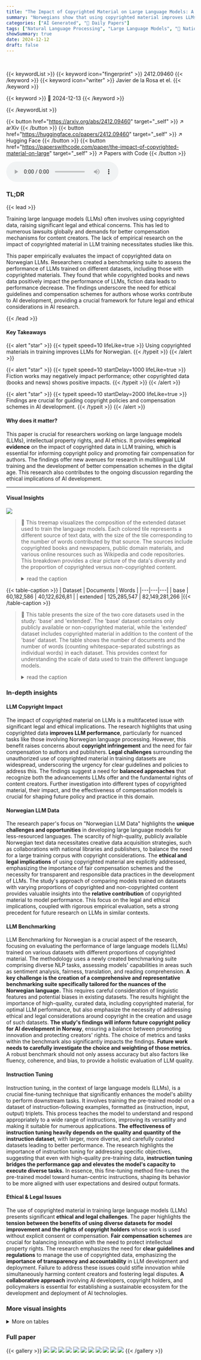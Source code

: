 ```yaml
---
title: "The Impact of Copyrighted Material on Large Language Models: A Norwegian Perspective"
summary: "Norwegians show that using copyrighted material improves LLMs, but raises legal and ethical issues."
categories: ["AI Generated", "🤗 Daily Papers"]
tags: ["Natural Language Processing", "Large Language Models", "🏢 National Library of Norway",]
showSummary: true
date: 2024-12-12
draft: false
---
```


<br>

{{< keywordList >}}
{{< keyword icon="fingerprint" >}} 2412.09460 {{< /keyword >}}
{{< keyword icon="writer" >}} Javier de la Rosa et el. {{< /keyword >}}
 
{{< keyword >}} 🤗 2024-12-13 {{< /keyword >}}
 
{{< /keywordList >}}

{{< button href="https://arxiv.org/abs/2412.09460" target="_self" >}}
↗ arXiv
{{< /button >}}
{{< button href="https://huggingface.co/papers/2412.09460" target="_self" >}}
↗ Hugging Face
{{< /button >}}
{{< button href="https://paperswithcode.com/paper/the-impact-of-copyrighted-material-on-large" target="_self" >}}
↗ Papers with Code
{{< /button >}}



<audio controls>
    <source src="https://ai-paper-reviewer.com/2412.09460/podcast.wav" type="audio/wav">
    Your browser does not support the audio element.
</audio>


### TL;DR


{{< lead >}}

Training large language models (LLMs) often involves using copyrighted data, raising significant legal and ethical concerns.  This has led to numerous lawsuits globally and demands for better compensation mechanisms for content creators.  The lack of empirical research on the impact of copyrighted material in LLM training necessitates studies like this.

This paper empirically evaluates the impact of copyrighted data on Norwegian LLMs.  Researchers created a benchmarking suite to assess the performance of LLMs trained on different datasets, including those with copyrighted materials. They found that while copyrighted books and news data positively impact the performance of LLMs, fiction data leads to performance decrease. The findings underscore the need for ethical guidelines and compensation schemes for authors whose works contribute to AI development, providing a crucial framework for future legal and ethical considerations in AI research.

{{< /lead >}}


#### Key Takeaways

{{< alert "star" >}}
{{< typeit speed=10 lifeLike=true >}} Using copyrighted materials in training improves LLMs for Norwegian. {{< /typeit >}}
{{< /alert >}}

{{< alert "star" >}}
{{< typeit speed=10 startDelay=1000 lifeLike=true >}} Fiction works may negatively impact performance; other copyrighted data (books and news) shows positive impacts. {{< /typeit >}}
{{< /alert >}}

{{< alert "star" >}}
{{< typeit speed=10 startDelay=2000 lifeLike=true >}} Findings are crucial for guiding copyright policies and compensation schemes in AI development. {{< /typeit >}}
{{< /alert >}}

#### Why does it matter?
This paper is crucial for researchers working on large language models (LLMs), intellectual property rights, and AI ethics.  It provides **empirical evidence** on the impact of copyrighted data in LLM training, which is essential for informing copyright policy and promoting fair compensation for authors. The findings offer new avenues for research in multilingual LLM training and the development of better compensation schemes in the digital age.  This research also contributes to the ongoing discussion regarding the ethical implications of AI development.

------
#### Visual Insights



![](https://arxiv.org/html/2412.09460/x1.png)

> 🔼 This treemap visualizes the composition of the extended dataset used to train the language models.  Each colored tile represents a different source of text data, with the size of the tile corresponding to the number of words contributed by that source.  The sources include copyrighted books and newspapers, public domain materials, and various online resources such as Wikipedia and code repositories. This breakdown provides a clear picture of the data's diversity and the proportion of copyrighted versus non-copyrighted content.
> <details>
> <summary>read the caption</summary>
> Figure 1: Treemap with the number of words contributed by each source in the extended dataset.
> </details>





{{< table-caption >}}
| Dataset | Documents | Words |
|---|---|---|
| base | 60,182,586 | 40,122,626,81 |
| extended | 125,285,547 | 82,149,281,266 |{{< /table-caption >}}

> 🔼 This table presents the size of the two core datasets used in the study: 'base' and 'extended'.  The 'base' dataset contains only publicly available or non-copyrighted material, while the 'extended' dataset includes copyrighted material in addition to the content of the 'base' dataset.  The table shows the number of documents and the number of words (counting whitespace-separated substrings as individual words) in each dataset. This provides context for understanding the scale of data used to train the different language models.
> <details>
> <summary>read the caption</summary>
> Table 1: Number of documents and words in each of the core datasets. Words refer to whitespace-separated sub-strings.
> </details>





### In-depth insights


#### LLM Copyright Impact
The impact of copyrighted material on LLMs is a multifaceted issue with significant legal and ethical implications.  The research highlights that using copyrighted data **improves LLM performance**, particularly for nuanced tasks like those involving Norwegian language processing. However, this benefit raises concerns about **copyright infringement** and the need for fair compensation to authors and publishers.  **Legal challenges** surrounding the unauthorized use of copyrighted material in training datasets are widespread, underscoring the urgency for clear guidelines and policies to address this.  The findings suggest a need for **balanced approaches** that recognize both the advancements LLMs offer and the fundamental rights of content creators. Further investigation into different types of copyrighted material, their impact, and the effectiveness of compensation models is crucial for shaping future policy and practice in this domain.

#### Norwegian LLM Data
The research paper's focus on "Norwegian LLM Data" highlights the **unique challenges and opportunities** in developing large language models for less-resourced languages.  The scarcity of high-quality, publicly available Norwegian text data necessitates creative data acquisition strategies, such as collaborations with national libraries and publishers, to balance the need for a large training corpus with copyright considerations.  The **ethical and legal implications** of using copyrighted material are explicitly addressed, emphasizing the importance of fair compensation schemes and the necessity for transparent and responsible data practices in the development of LLMs. The study's approach of comparing models trained on datasets with varying proportions of copyrighted and non-copyrighted content provides valuable insights into the **relative contribution** of copyrighted material to model performance. This focus on the legal and ethical implications, coupled with rigorous empirical evaluation, sets a strong precedent for future research on LLMs in similar contexts.

#### LLM Benchmarking
LLM Benchmarking for Norwegian is a crucial aspect of the research, focusing on evaluating the performance of large language models (LLMs) trained on various datasets with different proportions of copyrighted material.  The methodology uses a newly created benchmarking suite comprising diverse NLP tasks, assessing models' capabilities in areas such as sentiment analysis, fairness, translation, and reading comprehension. **A key challenge is the creation of a comprehensive and representative benchmarking suite specifically tailored for the nuances of the Norwegian language.** This requires careful consideration of linguistic features and potential biases in existing datasets. The results highlight the importance of high-quality, curated data, including copyrighted material, for optimal LLM performance, but also emphasize the necessity of addressing ethical and legal considerations around copyright in the creation and usage of such datasets. **The study's findings will inform future copyright policy for AI development in Norway**, ensuring a balance between promoting innovation and protecting creators' rights.  The choice of metrics and tasks within the benchmark also significantly impacts the findings.  **Future work needs to carefully investigate the choice and weighting of those metrics.**  A robust benchmark should not only assess accuracy but also factors like fluency, coherence, and bias, to provide a holistic evaluation of LLM quality.

#### Instruction Tuning
Instruction tuning, in the context of large language models (LLMs), is a crucial fine-tuning technique that significantly enhances the model's ability to perform downstream tasks.  It involves training the pre-trained model on a dataset of instruction-following examples, formatted as (instruction, input, output) triplets. This process teaches the model to understand and respond appropriately to a wide range of instructions, improving its versatility and making it suitable for numerous applications.  **The effectiveness of instruction tuning heavily depends on the quality and quantity of the instruction dataset**, with larger, more diverse, and carefully curated datasets leading to better performance.  The research highlights the importance of instruction tuning for addressing specific objectives, suggesting that even with high-quality pre-training data, **instruction tuning bridges the performance gap and elevates the model's capacity to execute diverse tasks.**  In essence, this fine-tuning method fine-tunes the pre-trained model toward human-centric instructions, shaping its behavior to be more aligned with user expectations and desired output formats.

#### Ethical & Legal Issues
The use of copyrighted material in training large language models (LLMs) presents significant **ethical and legal challenges**.  The paper highlights the **tension between the benefits of using diverse datasets for model improvement and the rights of copyright holders** whose work is used without explicit consent or compensation.  **Fair compensation schemes** are crucial for balancing innovation with the need to protect intellectual property rights.  The research emphasizes the need for **clear guidelines and regulations** to manage the use of copyrighted data, emphasizing the **importance of transparency and accountability** in LLM development and deployment.  Failure to address these issues could stifle innovation while simultaneously harming content creators and fostering legal disputes.  **A collaborative approach** involving AI developers, copyright holders, and policymakers is essential for establishing a sustainable ecosystem for the development and deployment of AI technologies.


### More visual insights




<details>
<summary>More on tables
</summary>


{{< table-caption >}}
| Subset | Documents | Words |
|---|---|---|
| books | 492,281 | 18,122,699,498 |
| newspapers | 46,764,024 | 9,001,803,515 |
| books + newspapers | 47,256,305 | 26,078,915,554 |
| fiction books | 117,319 | 5,287,109,366 |
| nonfiction books | 359,979 | 12,384,323,012 |
| nonfiction books + newspapers | 42,083,532 | 20,340,539,068 |
| original books | 392,887 | 13,352,261,605 |
| original books + newspapers | 47,156,911 | 22,354,065,120 |
| translated books | 96,258 | 4,695,814,506 |{{< /table-caption >}}
> 🔼 This table presents a detailed breakdown of the copyrighted material within the 'extended' dataset used in the study.  It shows the number of documents and the total word count for various subsets of copyrighted data. These subsets are categorized based on different criteria, such as the type of publication (books vs. newspapers), content genre (fiction vs. nonfiction), and origin of the text (original Norwegian vs. translations). This granular breakdown allows for a precise analysis of the impact of different types of copyrighted material on the performance of the language models.
> <details>
> <summary>read the caption</summary>
> Table 2: Number of documents and words in each copyrighted subset of the ‘extended’ dataset.
> </details>

{{< table-caption >}}
| Model | Initialization | GPU/hours | Accelerator |
|---|---|---|---| 
| **1.5 Core Models** |  |  |  |
| base | From scratch | 50K | AMD MI250X |
| extended | From scratch | 50K | AMD MI250X |
| base (warm) | Mistral 7B v0.1 | 13.8K | NVIDIA H100 |
| extended (warm) | Mistral 7B v0.1 | 55.6K | AMD MI250X |
| **1 Domain Tuned Models** |  |  |  |
| base + fiction books | base | 7.5K | AMD MI250X |
| base + nonfiction books | base | 7.5K | AMD MI250X |
| base + nonfiction books + newspapers | base | 7.5K | AMD MI250X |
| base + newspapers | base | 4.8K | Google TPUv4 |
| base + books | base | 4.8K | Google TPUv4 |
| base + books + newspapers | base | 4.8K | Google TPUv4 |
| base + original books + newspapers | base | 9.1K | AMD MI250X |
| base + original books | base | 9.1K | AMD MI250X |
| base + translated books | base | 9.1K | AMD MI250X |
| **1 Instruction Fine Tuned Models** |  |  |  |
| base _instruct_ | base | 14.2 | NVIDIA H100 |
| extended _instruct_ | extended | 14.2 | NVIDIA H100 |
| base (warm) _instruct_ | base (warm) | 14.2 | NVIDIA H100 |
| extended (warm) _instruct_ | extended (warm) | 14.2 | NVIDIA H100 |{{< /table-caption >}}
> 🔼 Table 3 details the training configurations for 17 different large language models (LLMs).  It shows the model name, the initial model used (if any, otherwise 'from scratch'), the dataset used for training, the total GPU hours consumed during training, and the type of hardware accelerator utilized (e.g., AMD MI250X, NVIDIA H100, Google TPUv4). This table provides a comprehensive overview of the computational resources used to build the models described in the paper, enabling comparison and reproducibility.
> <details>
> <summary>read the caption</summary>
> Table 3: Model training specifications, where Model represents the model identifier and the data used for training, Initialization represents the base model used for training, GPU/hours indicates the total GPU hours required for model training, and Accelerator represents the type of accelerator used.
> </details>

{{< table-caption >}}
| Model | SA | FT | RC | WK | RC | NL | S | T | VR |
|---|---|---|---|---|---|---|---|---|---| 
| extended | 3 | 2 | 3 | 3 | 2 | 2 | 1 | 3 | 2 |
| base | 4 | 3 | 4 | 4 | 3 | 4 | 3 | 4 | 3 |
| extended (warm) | 2 | 3 | 1 | 2 | 1 | 1 | 2 | 1 | 1 |
| base (warm) | 1 | 1 | 2 | 1 | 1 | 3 | 2 | 2 | 4 |{{< /table-caption >}}
> 🔼 This table presents a ranking of core language models across various tasks, categorized by skill.  The ranking considers the best performance (lowest score) achieved using different numbers of examples (k-shot learning).  Each skill encompasses several sub-tasks, and the final ranking is based on aggregating the individual scores for these sub-tasks.  The skills evaluated are Sentiment Analysis (SA), Fairness & Truthfulness (FT), Reading Comprehension (RC), Norwegian Language proficiency (NL), World Knowledge (WK), Commonsense Reasoning (CR), Summarization (S), Translation (T), and Variation & Readability (VR). Lower scores indicate better performance.
> <details>
> <summary>read the caption</summary>
> Table 4: Results for ranking the core models on all tasks by skill via (i) finding the best k-shot configuration for each task and (ii) aggregating metric-wise rankings. SA=Sentiment Analysis. FT=Fairness & Truthfulness. RC=Reading Comprehension. NL=Norwegian Language. WK=World Knowledge. CR=Commonsense Reasoning. S=Summarization. T=Translation. VR=Variation & Readability. Lower is better.
> </details>

</details>




### Full paper

{{< gallery >}}
<img src="https://ai-paper-reviewer.com/2412.09460/1.png" class="grid-w50 md:grid-w33 xl:grid-w25" />
<img src="https://ai-paper-reviewer.com/2412.09460/2.png" class="grid-w50 md:grid-w33 xl:grid-w25" />
<img src="https://ai-paper-reviewer.com/2412.09460/3.png" class="grid-w50 md:grid-w33 xl:grid-w25" />
<img src="https://ai-paper-reviewer.com/2412.09460/4.png" class="grid-w50 md:grid-w33 xl:grid-w25" />
<img src="https://ai-paper-reviewer.com/2412.09460/5.png" class="grid-w50 md:grid-w33 xl:grid-w25" />
<img src="https://ai-paper-reviewer.com/2412.09460/6.png" class="grid-w50 md:grid-w33 xl:grid-w25" />
<img src="https://ai-paper-reviewer.com/2412.09460/7.png" class="grid-w50 md:grid-w33 xl:grid-w25" />
<img src="https://ai-paper-reviewer.com/2412.09460/8.png" class="grid-w50 md:grid-w33 xl:grid-w25" />
<img src="https://ai-paper-reviewer.com/2412.09460/9.png" class="grid-w50 md:grid-w33 xl:grid-w25" />
<img src="https://ai-paper-reviewer.com/2412.09460/10.png" class="grid-w50 md:grid-w33 xl:grid-w25" />
<img src="https://ai-paper-reviewer.com/2412.09460/11.png" class="grid-w50 md:grid-w33 xl:grid-w25" />
{{< /gallery >}}